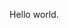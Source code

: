 <!--# saraflgarcia.github.io--!>
<html>
    <head>
    </head>
    <body>
        <p>Hello world.</p>
    </body>
</html>
